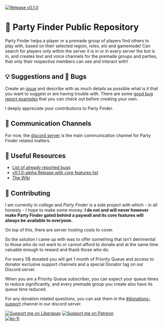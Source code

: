 [![Release v0.1.0](https://img.shields.io/badge/alpha-v.0.1.0-orange)](https://github.com/Viriatto/PartyFinder-BOT/releases/tag/v0.1.0-alpha)

# 🎉 Party Finder Public Repository

Party Finder helps a player or a premade group of players find others to play with, based on their selected region, roles, elo and gamemode! Can search for players only within the server it is in or in every server the bot is in, and creates text and voice channels for the premade groups and parties, that only their respective members can see and interact with! 


## 💡 Suggestions and 🐞 Bugs

Create an [issue](https://github.com/Viriatto/PartyFinder-BOT/issues) and describe with as much details as possible what is it that you want to suggest or are having trouble with. There are some [good bug report examples](https://github.com/Viriatto/PartyFinder-BOT/labels/good%20bug%20report) that you can check out before creating your own.

I deeply appreciate your contributions to Party Finder.

## 💬 Communication Channels

For now, the [discord server](https://discord.gg/kC67JwCv94) is the main communication channel for Party Finder related matters.

## 📖 Useful Resources

- [List of already reported bugs](https://github.com/Viriatto/PartyFinder-BOT/labels/bug%20report)
- [v0.1.0-alpha Release with core features list](https://github.com/Viriatto/PartyFinder-BOT/releases/tag/v0.1.0-alpha)
- [The Wiki](https://github.com/Viriatto/PartyFinder-BOT/wiki)

## 🙏 Contributing

I am currently in college and *Party Finder* is a side project with which - in all honesty - I hope to make some money. **I do not and will never however make Party Finder gated behind a paywall and its core features will always be available to everyone.**

On top of this, there are server hosting costs to cover.

So the solution I came up with was to offer something that isn't detrimental to those who do not want to or cannot afford to donate and at the same time valuable enough to reward and thank those who do.

For every 5$ donated you will get 1 month of Priority Queue and access to donator exclusive support channels and a special Donator tag on our Discord server.

When you are a Priority Queue subscriber, you can expect your queue times to reduce significantly, and every premade group you create also have its queue time reduced.

For any donation related questions, you can ask them in the [#donations-support](https://discord.gg/pXdXcCKJcQ) channel in our discord server.

[![Support me on Liberapay](https://img.shields.io/liberapay/patrons/Viriato.PartyFinder.svg?logo=liberapay)](https://pt.liberapay.com/Viriato.PartyFinder/)
[![Support me on Patreon](https://img.shields.io/endpoint.svg?url=https%3A%2F%2Fshieldsio-patreon.vercel.app%2Fapi%3Fusername%3Dpartyfinder%26type%3Dpatrons&style=flat)](https://patreon.com/partyfinder)<br>
[![ko-fi](https://ko-fi.com/img/githubbutton_sm.svg)](https://ko-fi.com/U7U55NEKB)
